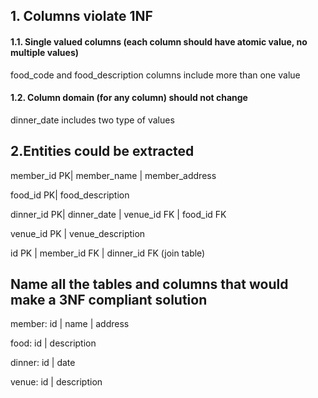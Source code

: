 ##  1. Columns violate 1NF

#### 1.1. **Single valued columns (each column should have atomic value, no multiple values)**

food_code and food_description columns include more than one value

#### 1.2. **Column domain (for any column) should not change**

dinner_date includes two type of values

## 2.Entities could be extracted

member_id PK| member_name   | member_address

food_id PK| food_description

dinner_id PK| dinner_date | venue_id FK | food_id FK

venue_id PK | venue_description

id PK | member_id FK | dinner_id FK (join table)



## Name all the tables and columns that would make a 3NF compliant solution

member: id | name   | address

food: id | description

dinner: id | date

venue: id | description